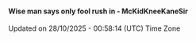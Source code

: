 #### Wise man says only fool rush in - McKidKneeKaneSir
Updated on 28/10/2025 - 00:58:14 (UTC) Time Zone

